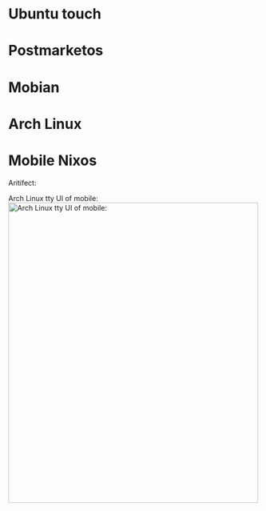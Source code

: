 # Ubuntu touch
# Postmarketos 
# Mobian
# Arch Linux
# Mobile Nixos

Aritifect:

Arch Linux tty UI of mobile:
<img src="![image](https://github.com/user-attachments/assets/6b0eeb8b-cc4c-4738-b0a5-5edee843bd7b)" alt="Arch Linux tty UI of mobile:" width="500" height="600">



